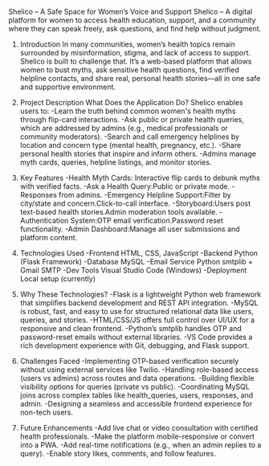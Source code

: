 Shelico – A Safe Space for Women’s Voice and Support
Shelico – A digital platform for women to access health education, support, and a community where they can speak freely, ask questions, and find help without judgment.

1. Introduction
In many communities, women’s health topics remain surrounded by misinformation, stigma, and lack of access to support.
Shelico is built to challenge that. It’s a web-based platform that allows women to bust myths, ask sensitive health questions,
find verified helpline contacts, and share real, personal health stories—all in one safe and supportive environment.

2. Project Description
What Does the Application Do?
Shelico enables users to:
-Learn the truth behind common women's health myths through flip-card interactions.
-Ask public or private health queries, which are addressed by admins (e.g., medical professionals or community moderators).
-Search and call emergency helplines by location and concern type (mental health, pregnancy, etc.).
-Share personal health stories that inspire and inform others.
-Admins manage myth cards, queries, helpline listings, and monitor stories.

3. Key Features
-Health Myth Cards: Interactive flip cards to debunk myths with verified facts.
-Ask a Health Query:Public or private mode.
-Responses from admins.
-Emergency Helpline Support:Filter by city/state and concern.Click-to-call interface.
-Storyboard:Users post text-based health stories.Admin moderation tools available.
-Authentication System:OTP email verification.Password reset functionality.
-Admin Dashboard:Manage all user submissions and platform content.

4. Technologies Used
-Frontend	HTML, CSS, JavaScript
-Backend	Python (Flask Framework)
-Database	MySQL
-Email Service	Python smtplib + Gmail SMTP
-Dev Tools	Visual Studio Code (Windows)
-Deployment	Local setup (currently)

5. Why These Technologies?
-Flask is a lightweight Python web framework that simplifies backend development and REST API integration.
-MySQL is robust, fast, and easy to use for structured relational data like users, queries, and stories.
-HTML/CSS/JS offers full control over UI/UX for a responsive and clean frontend.
-Python’s smtplib handles OTP and password-reset emails without external libraries.
-VS Code provides a rich development experience with Git, debugging, and Flask support.

6. Challenges Faced
-Implementing OTP-based verification securely without using external services like Twilio.
-Handling role-based access (users vs admins) across routes and data operations.
-Building flexible visibility options for queries (private vs public).
-Coordinating MySQL joins across complex tables like health_queries, users, responses, and admin.
-Designing a seamless and accessible frontend experience for non-tech users.

7. Future Enhancements
-Add live chat or video consultation with certified health professionals.
-Make the platform mobile-responsive or convert into a PWA.
-Add real-time notifications (e.g., when an admin replies to a query).
-Enable story likes, comments, and follow features.

